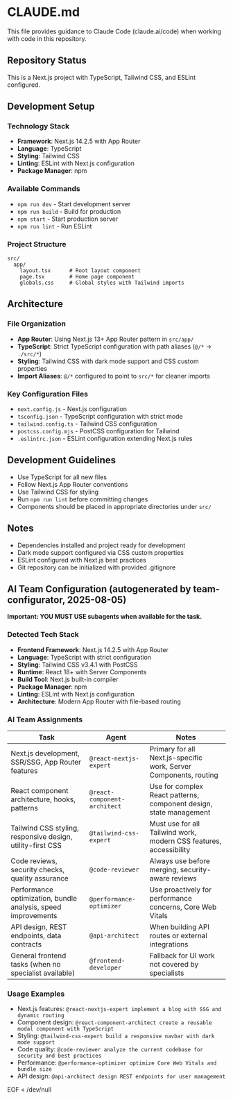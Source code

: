# CLAUDE.md

This file provides guidance to Claude Code (claude.ai/code) when working with code in this repository.

## Repository Status

This is a Next.js project with TypeScript, Tailwind CSS, and ESLint configured.

## Development Setup

### Technology Stack
- **Framework**: Next.js 14.2.5 with App Router
- **Language**: TypeScript
- **Styling**: Tailwind CSS
- **Linting**: ESLint with Next.js configuration
- **Package Manager**: npm

### Available Commands
- `npm run dev` - Start development server
- `npm run build` - Build for production
- `npm start` - Start production server
- `npm run lint` - Run ESLint

### Project Structure
```
src/
  app/
    layout.tsx      # Root layout component
    page.tsx        # Home page component
    globals.css     # Global styles with Tailwind imports
```

## Architecture

### File Organization
- **App Router**: Using Next.js 13+ App Router pattern in `src/app/`
- **TypeScript**: Strict TypeScript configuration with path aliases (`@/*` → `./src/*`)
- **Styling**: Tailwind CSS with dark mode support and CSS custom properties
- **Import Aliases**: `@/*` configured to point to `src/*` for cleaner imports

### Key Configuration Files
- `next.config.js` - Next.js configuration
- `tsconfig.json` - TypeScript configuration with strict mode
- `tailwind.config.ts` - Tailwind CSS configuration
- `postcss.config.mjs` - PostCSS configuration for Tailwind
- `.eslintrc.json` - ESLint configuration extending Next.js rules

## Development Guidelines

- Use TypeScript for all new files
- Follow Next.js App Router conventions
- Use Tailwind CSS for styling
- Run `npm run lint` before committing changes
- Components should be placed in appropriate directories under `src/`

## Notes

- Dependencies installed and project ready for development
- Dark mode support configured via CSS custom properties
- ESLint configured with Next.js best practices
- Git repository can be initialized with provided .gitignore
## AI Team Configuration (autogenerated by team-configurator, 2025-08-05)

**Important: YOU MUST USE subagents when available for the task.**

### Detected Tech Stack
- **Frontend Framework**: Next.js 14.2.5 with App Router
- **Language**: TypeScript with strict configuration
- **Styling**: Tailwind CSS v3.4.1 with PostCSS
- **Runtime**: React 18+ with Server Components
- **Build Tool**: Next.js built-in compiler
- **Package Manager**: npm
- **Linting**: ESLint with Next.js configuration
- **Architecture**: Modern App Router with file-based routing

### AI Team Assignments

| Task | Agent | Notes |
|------|-------|-------|
| Next.js development, SSR/SSG, App Router features | `@react-nextjs-expert` | Primary for all Next.js-specific work, Server Components, routing |
| React component architecture, hooks, patterns | `@react-component-architect` | Use for complex React patterns, component design, state management |
| Tailwind CSS styling, responsive design, utility-first CSS | `@tailwind-css-expert` | Must use for all Tailwind work, modern CSS features, accessibility |
| Code reviews, security checks, quality assurance | `@code-reviewer` | Always use before merging, security-aware reviews |
| Performance optimization, bundle analysis, speed improvements | `@performance-optimizer` | Use proactively for performance concerns, Core Web Vitals |
| API design, REST endpoints, data contracts | `@api-architect` | When building API routes or external integrations |
| General frontend tasks (when no specialist available) | `@frontend-developer` | Fallback for UI work not covered by specialists |

### Usage Examples
- Next.js features: `@react-nextjs-expert implement a blog with SSG and dynamic routing`
- Component design: `@react-component-architect create a reusable modal component with TypeScript`
- Styling: `@tailwind-css-expert build a responsive navbar with dark mode support`
- Code quality: `@code-reviewer analyze the current codebase for security and best practices`
- Performance: `@performance-optimizer optimize Core Web Vitals and bundle size`
- API design: `@api-architect design REST endpoints for user management`

EOF < /dev/null